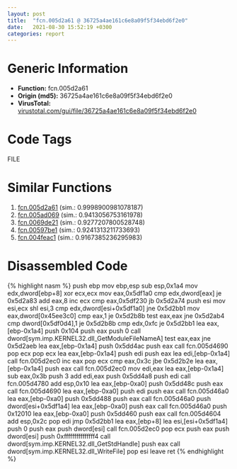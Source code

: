 ```yaml
---
layout: post
title:  "fcn.005d2a61 @ 36725a4ae161c6e8a09f5f34ebd6f2e0"
date:   2021-08-30 15:52:19 +0300
categories: report
---
```


# Generic Information
- **Function:** fcn.005d2a61
- **Origin (md5):** 36725a4ae161c6e8a09f5f34ebd6f2e0
- **VirusTotal:** [virustotal.com/gui/file/36725a4ae161c6e8a09f5f34ebd6f2e0][virustotal_ref]

# Code Tags
<span class="tag" id="FILE">FILE</span>


# Similar Functions

1. [fcn.005d2a61][similar_1_ref] (sim.: 0.9998900981078187)
2. [fcn.005ad069][similar_2_ref] (sim.: 0.9413056753161978)
3. [fcn.0069de21][similar_3_ref] (sim.: 0.9277207800528748)
4. [fcn.00597be1][similar_4_ref] (sim.: 0.9241313211733693)
5. [fcn.004feac1][similar_5_ref] (sim.: 0.9167385236295983)


# Disassembled Code

{% highlight nasm %}
push ebp
mov ebp,esp
sub esp,0x1a4
mov edx,dword[ebp+8]
xor ecx,ecx
mov eax,0x5df1a0
cmp edx,dword[eax]
je 0x5d2a83
add eax,8
inc ecx
cmp eax,0x5df230
jb 0x5d2a74
push esi
mov esi,ecx
shl esi,3
cmp edx,dword[esi+0x5df1a0]
jne 0x5d2bb1
mov eax,dword[0x45ee3c0]
cmp eax,1
je 0x5d2b8b
test eax,eax
jne 0x5d2ab4
cmp dword[0x5df0d4],1
je 0x5d2b8b
cmp edx,0xfc
je 0x5d2bb1
lea eax,[ebp-0x1a4]
push 0x104
push eax
push 0
call dword[sym.imp.KERNEL32.dll_GetModuleFileNameA]
test eax,eax
jne 0x5d2aeb
lea eax,[ebp-0x1a4]
push 0x5dd4ac
push eax
call fcn.005d4690
pop ecx
pop ecx
lea eax,[ebp-0x1a4]
push edi
push eax
lea edi,[ebp-0x1a4]
call fcn.005d2ec0
inc eax
pop ecx
cmp eax,0x3c
jbe 0x5d2b2e
lea eax,[ebp-0x1a4]
push eax
call fcn.005d2ec0
mov edi,eax
lea eax,[ebp-0x1a4]
sub eax,0x3b
push 3
add edi,eax
push 0x5dd4a8
push edi
call fcn.005d4780
add esp,0x10
lea eax,[ebp-0xa0]
push 0x5dd48c
push eax
call fcn.005d4690
lea eax,[ebp-0xa0]
push edi
push eax
call fcn.005d46a0
lea eax,[ebp-0xa0]
push 0x5dd488
push eax
call fcn.005d46a0
push dword[esi+0x5df1a4]
lea eax,[ebp-0xa0]
push eax
call fcn.005d46a0
push 0x12010
lea eax,[ebp-0xa0]
push 0x5dd460
push eax
call fcn.005d4604
add esp,0x2c
pop edi
jmp 0x5d2bb1
lea eax,[ebp+8]
lea esi,[esi+0x5df1a4]
push 0
push eax
push dword[esi]
call fcn.005d2ec0
pop ecx
push eax
push dword[esi]
push 0xfffffffffffffff4
call dword[sym.imp.KERNEL32.dll_GetStdHandle]
push eax
call dword[sym.imp.KERNEL32.dll_WriteFile]
pop esi
leave 
ret 
{% endhighlight %}


[similar_1_ref]: /report/fcn.005d2a61@4179b381a87b74dcd140154f9010ef86
[similar_2_ref]: /report/fcn.005ad069@4e8d6f73c8261716f687f8d06429ef4d
[similar_3_ref]: /report/fcn.0069de21@0fb0e1c162f9df68f5d89a2b2a71a217
[similar_4_ref]: /report/fcn.00597be1@140d3779c34998b2115004c062b02ca8
[similar_5_ref]: /report/fcn.004feac1@557dcbbf2711fedc520328fbbc657056
[virustotal_ref]: https://www.virustotal.com/gui/file/36725a4ae161c6e8a09f5f34ebd6f2e0